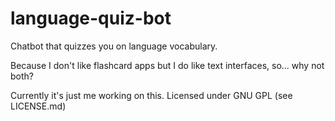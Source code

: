 # language-quiz-bot
Chatbot that quizzes you on language vocabulary.

Because I don't like flashcard apps but I do like text interfaces, so... why not both?

Currently it's just me working on this. Licensed under GNU GPL (see LICENSE.md)
